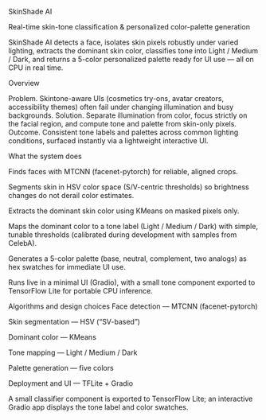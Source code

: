 SkinShade AI

Real-time skin-tone classification & personalized color-palette generation

SkinShade AI detects a face, isolates skin pixels robustly under varied lighting, extracts the dominant skin color, classifies tone into Light / Medium / Dark, and returns a 5-color personalized palette ready for UI use — all on CPU in real time.

Overview

Problem. Skintone-aware UIs (cosmetics try-ons, avatar creators, accessibility themes) often fail under changing illumination and busy backgrounds.
Solution. Separate illumination from color, focus strictly on the facial region, and compute tone and palette from skin-only pixels.
Outcome. Consistent tone labels and palettes across common lighting conditions, surfaced instantly via a lightweight interactive UI.

What the system does

Finds faces with MTCNN (facenet-pytorch) for reliable, aligned crops.

Segments skin in HSV color space (S/V-centric thresholds) so brightness changes do not derail color estimates.

Extracts the dominant skin color using KMeans on masked pixels only.

Maps the dominant color to a tone label (Light / Medium / Dark) with simple, tunable thresholds (calibrated during development with samples from CelebA).

Generates a 5-color palette (base, neutral, complement, two analogs) as hex swatches for immediate UI use.

Runs live in a minimal UI (Gradio), with a small tone component exported to TensorFlow Lite for portable CPU inference.

Algorithms and design choices
Face detection — MTCNN (facenet-pytorch)

Skin segmentation — HSV (“SV-based”)

Dominant color — KMeans

Tone mapping — Light / Medium / Dark

Palette generation — five colors

Deployment and UI — TFLite + Gradio

A small classifier component is exported to TensorFlow Lite; an interactive Gradio app displays the tone label and color swatches.
